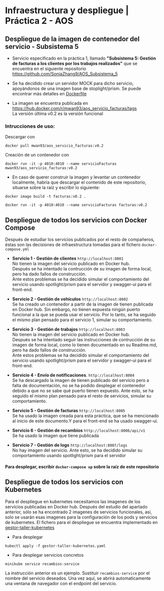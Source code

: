 # Infraestructura y despliegue | Práctica 2 - AOS
##  Despliegue de la imagen de contenedor del servicio - Subsistema 5
- Servicio especificado en la práctica 1, llamado **"Subsistema 5: Gestión de facturas a los clientes por los trabajos realizados"** que se encuentra en el siguiente repositorio https://github.com/SoniaZhang9/AOS_Subsistema_5 <br>

- Se ha decidido crear un servidor MOCK para dicho servicio, apoyándonos de una imagen base de stoplight/prism. Se puede encontrar más detalles en [Dockerfile](Dockerfile)

- La imagen se encuentra publicada en <br>
https://hub.docker.com/r/mwan93/aos_servicio_facturas/tags <br>
La versión última v0.2 es la versión funcional 

### Intrucciones de uso:
Descargar con 
```
docker pull mwan93/aos_servicio_facturas:v0.2
``` 
Creación de un contenedor con 
```
docker run -it -p 4010:4010 --name servicioFacturas mwan93/aos_servicio_facturas:v0.2
```

- En caso de querer construir la imagen y levantar un contenedor localmente, habría que descargar el contenido de este repositorio, situarse sobre la raíz y escribir lo siguiente:<br> 
```
docker image build -t facturas:v0.2 .
```

```
docker run -it -p 4010:4010 --name servicioFacturas facturas:v0.2
```

## Despliegue de todos los servicios con Docker Compose

Después de estudiar los servicios publicados por el resto de compañeros, éstas son las decisiones de infraestructura tomadas para el fichero `docker-compose.yml`

- **Servicio 1 - Gestión de clientes**  `http://localhost:8001` <br>
No tienen la imagen del servicio publicado en Docker hub. <br> 
Después se ha intentado la contrucción de su imagen de forma local, pero ha dado fallos de construcción.<br>
  Ante estos problemas se ha decidido simular el comportamiento del servicio usando spotlight/prism para el servidor y swagger-ui para el front-end.<br>
  
- **Servicio 2 - Gestión de vehículos** `http://localhost:8002` <br>
Se ha creado un contenedor a partir de la imagen de tienen publicada en Docker hub. Sin embargo, no tienen expuesta ningún puerto funcional a la que se pueda usar el servicio. Por lo tanto, se ha seguido el mismo plan pensado para el servicio 1, simular su comportamiento.

- **Servicio 3 - Gestión de trabajos**   `http://localhost:8003` <br>
  No tienen la imagen del servicio publicado en Docker hub. <br> Después se ha intentado seguir las instrucciones de contrucción de su imagen de forma local, como lo tienen documentado en su Readme.md, pero ha dado fallos de construcción.<br>
  Ante estos problemas se ha decidido simular el comportamiento del servicio usando spotlight/prism para el servidor y swagger-ui para el front-end.<br>
  
- **Servicio 4 - Envío de notificaciones**. `http://localhost:8004` <br>
Se ha descargado la imagen de tienen publicado del servicio pero a falta de documentación, no se ha podido desplegar el contenedor debido a que no se sabe qué puerto tienen expuesto. Ante esto, se ha seguido el mismo plan pensado para el resto de servicios, simular su comportamiento.

- **Servicio 5 - Gestión de facturas** `http://localhost:8005` <br>
Se ha usado la imagen creada para esta práctica, que se ha mencionado al inicio de este documento.Y para el front-end se ha usado swagger-ui. 

- **Servicio 6 - Gestión de recambios** `http://localhost:8006/api/v1` <br>
Se ha usado la imagen que tiene publicada

- **Servicio 7 - Gestión de logs** `http://localhost:8007/logs` <br>
No hay imagen del servicio. Ante esto, se ha decidido simular su comportamiento usando spotlight/prism para el servidor<br>

#### Para desplegar, escribir `docker-compose up` sobre la raíz de este repositorio


## Despliegue de todos los servicios con Kubernetes
Para el despliegue en kubernetes necesitamos las imagenes de los servicios publicadas en Docker hub. Después del estudio del apartado anterior, sólo se ha encontrado 2 imagenes de servicios funcionales, así, solo se usarán esas imagenes para la configuración de los pods y servicios de kubernetes.
El fichero para el despliegue se encuentra implementado en [gestor-taller-kubernetes](gestor-taller-kubernetes.yaml)

- Para desplegar 
```
kubectl apply -f gestor-taller-kubernetes.yaml
```
- Para desplegar servicios concretos
```
minikube service recambios-service 
```
La instrucción anterior es un ejemplo. Sustituir `recambios-service` por el nombre del servicio deseados.
Una vez aquí, se abrirá automaticamente una ventana de navegador con el endpoint del servicio.
